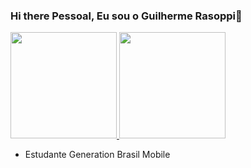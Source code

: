 ### Hi there Pessoal, Eu sou o Guilherme Rasoppi👋

<div>
    <a href="https://github.com/Guilherme-Rasoppi">
        <img height="170em"   src="https://github-readme-stats.vercel.app/api/top-langs/?username=Guilherme-Rasoppi&llangs_count=8&theme=dark&layout=compact"/>
        <img  height="170em"   src="https://github-readme-stats.vercel.app/api?username=Guilherme-Rasoppi&theme=merko"/>
    </a>

- Estudante Generation Brasil Mobile 

</div>
